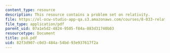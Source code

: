```yaml
---
content_type: resource
description: This resource contains a problem set on relativity.
file: https://ol-ocw-studio-app-qa.s3.amazonaws.com/courses/8-033-relativity-fall-2006/82f3d907c0d3484a54bd93e937617f2a_ps8.pdf
file_type: application/pdf
parent_uid: 07a1e5d2-4824-9505-f84a-083d31740b03
resourcetype: Document
title: ps8.pdf
uid: 82f3d907-c0d3-484a-54bd-93e937617f2a
---
```

